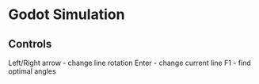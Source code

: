 # Godot Simulation

## Controls
Left/Right arrow - change line rotation
Enter - change current line
F1 - find optimal angles